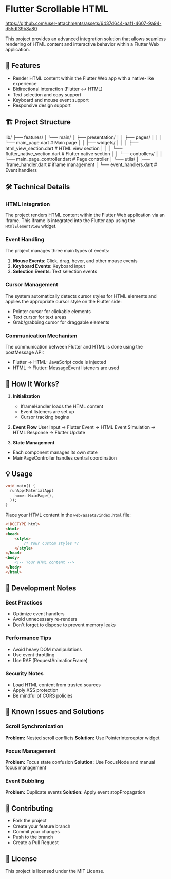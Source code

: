 
# Flutter Scrollable HTML


https://github.com/user-attachments/assets/6437d644-aaf1-4607-9a94-d55df39b8a80


This project provides an advanced integration solution that allows seamless rendering of HTML content and interactive behavior within a Flutter Web application.

## 🌟 Features

- Render HTML content within the Flutter Web app with a native-like experience
- Bidirectional interaction (Flutter ↔ HTML)
- Text selection and copy support
- Keyboard and mouse event support
- Responsive design support

## 🏗 Project Structure

lib/
├── features/
│ └── main/
│ ├── presentation/
│ │ ├── pages/
│ │ │ └── main_page.dart # Main page
│ │ ├── widgets/
│ │ │ ├── html_view_section.dart # HTML view section
│ │ │ └── flutter_native_section.dart # Flutter native section
│ │ └── controllers/
│ │ └── main_page_controller.dart # Page controller
│ └── utils/
│ ├── iframe_handler.dart # iframe management
│ └── event_handlers.dart # Event handlers

## 🛠 Technical Details

### HTML Integration
The project renders HTML content within the Flutter Web application via an iframe. This iframe is integrated into the Flutter app using the `HtmlElementView` widget.

### Event Handling
The project manages three main types of events:
1. **Mouse Events**: Click, drag, hover, and other mouse events
2. **Keyboard Events**: Keyboard input
3. **Selection Events**: Text selection events

### Cursor Management
The system automatically detects cursor styles for HTML elements and applies the appropriate cursor style on the Flutter side:
- Pointer cursor for clickable elements
- Text cursor for text areas
- Grab/grabbing cursor for draggable elements

### Communication Mechanism
The communication between Flutter and HTML is done using the postMessage API:
- Flutter → HTML: JavaScript code is injected
- HTML → Flutter: MessageEvent listeners are used

## 🚀 How It Works?

1. **Initialization**
   - IframeHandler loads the HTML content
   - Event listeners are set up
   - Cursor tracking begins

2. **Event Flow**
User Input → Flutter Event → HTML Event Simulation → HTML Response → Flutter Update

3. **State Management**
- Each component manages its own state
- MainPageController handles central coordination

## 💡 Usage

```dart
void main() {
  runApp(MaterialApp(
    home: MainPage(),
  ));
}
```

Place your HTML content in the `web/assets/index.html` file:

```html
<!DOCTYPE html>
<html>
<head>
    <style>
        /* Your custom styles */
    </style>
</head>
<body>
    <!-- Your HTML content -->
</body>
</html>
```

## 🔧 Development Notes
### Best Practices
- Optimize event handlers
- Avoid unnecessary re-renders
- Don't forget to dispose to prevent memory leaks

### Performance Tips
- Avoid heavy DOM manipulations
- Use event throttling
- Use RAF (RequestAnimationFrame)

### Security Notes
- Load HTML content from trusted sources
- Apply XSS protection
- Be mindful of CORS policies

## 🐛 Known Issues and Solutions
### Scroll Synchronization
**Problem:** Nested scroll conflicts
**Solution:** Use PointerInterceptor widget

### Focus Management
**Problem:** Focus state confusion
**Solution:** Use FocusNode and manual focus management

### Event Bubbling
**Problem:** Duplicate events
**Solution:** Apply event stopPropagation

## 🤝 Contributing
- Fork the project
- Create your feature branch
- Commit your changes
- Push to the branch
- Create a Pull Request

## 📝 License
This project is licensed under the MIT License.
